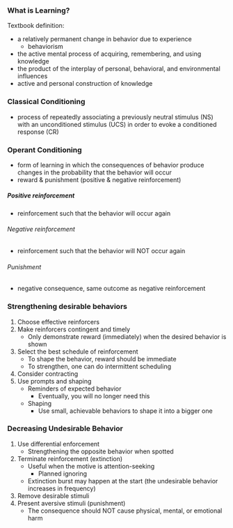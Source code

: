 ### What is Learning?
Textbook definition:
- a relatively permanent change in behavior due to experience
	- behaviorism
- the active mental process of acquiring, remembering, and using knowledge
- the product of the interplay of personal, behavioral, and environmental influences
- active and personal construction of knowledge

### Classical Conditioning
- process of repeatedly associating a previously neutral stimulus (NS) with an unconditioned stimulus (UCS) in order to evoke a conditioned response (CR)
### Operant Conditioning
- form of learning in which the consequences of behavior produce changes in the probability that the behavior will occur
- reward & punishment (positive & negative reinforcement)
##### Positive reinforcement
- reinforcement such that the behavior will occur again
###### Negative reinforcement
- reinforcement such that the behavior will NOT occur again
###### Punishment
- negative consequence, same outcome as negative reinforcement

### Strengthening desirable behaviors
1. Choose effective reinforcers
2. Make reinforcers contingent and timely
	- Only demonstrate reward (immediately) when the desired behavior is shown
3. Select the best schedule of reinforcement
	- To shape the behavior, reward should be immediate
	- To strengthen, one can do intermittent scheduling
4. Consider contracting
5. Use prompts and shaping
	-  Reminders of expected behavior
		- Eventually, you will no longer need this
	- Shaping
		- Use small, achievable behaviors to shape it into a bigger one

### Decreasing Undesirable Behavior
1. Use differential enforcement
	- Strengthening the opposite behavior when spotted
2. Terminate reinforcement (extinction)
	- Useful when the motive is attention-seeking
		- Planned ignoring
	- Extinction burst may happen at the start (the undesirable behavior increases in frequency)
3. Remove desirable stimuli
4. Present aversive stimuli (punishment)
	- The consequence should NOT cause physical, mental, or emotional harm